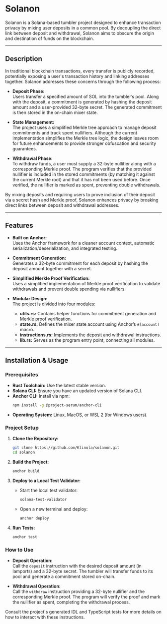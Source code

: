 # Solanon

Solanon is a Solana-based tumbler project designed to enhance transaction privacy by mixing user deposits in a common pool. By decoupling the direct link between deposit and withdrawal, Solanon aims to obscure the origin and destination of funds on the blockchain.

---

## Description

In traditional blockchain transactions, every transfer is publicly recorded, potentially exposing a user's transaction history and linking addresses together. Solanon addresses these concerns through the following process:

- **Deposit Phase:**  
  Users transfer a specified amount of SOL into the tumbler’s pool. Along with the deposit, a commitment is generated by hashing the deposit amount and a user-provided 32-byte secret. The generated commitment is then stored in the on-chain mixer state.

- **State Management:**  
  The project uses a simplified Merkle tree approach to manage deposit commitments and track spent nullifiers. Although the current implementation simplifies the Merkle tree logic, the design leaves room for future enhancements to provide stronger obfuscation and security guarantees.

- **Withdrawal Phase:**  
  To withdraw funds, a user must supply a 32-byte nullifier along with a corresponding Merkle proof. The program verifies that the provided nullifier is included in the stored commitments (by matching it against the current Merkle root) and that it has not been used before. Once verified, the nullifier is marked as spent, preventing double withdrawals.

By mixing deposits and requiring users to prove inclusion of their deposit via a secret hash and Merkle proof, Solanon enhances privacy by breaking direct links between deposit and withdrawal addresses.

---

## Features

- **Built on Anchor:**  
  Uses the Anchor framework for a cleaner account context, automatic serialization/deserialization, and integrated testing.

- **Commitment Generation:**  
  Generates a 32-byte commitment for each deposit by hashing the deposit amount together with a secret.

- **Simplified Merkle Proof Verification:**  
  Uses a simplified implementation of Merkle proof verification to validate withdrawals and prevent double spending via nullifiers.

- **Modular Design:**  
  The project is divided into four modules:  
  - **utils.rs:** Contains helper functions for commitment generation and Merkle proof verification.  
  - **state.rs:** Defines the mixer state account using Anchor’s `#[account]` macro.  
  - **instructions.rs:** Implements the deposit and withdrawal instructions.  
  - **lib.rs:** Serves as the program entry point, connecting all modules.

---

## Installation & Usage

### Prerequisites

- **Rust Toolchain:** Use the latest stable version.  
- **Solana CLI:** Ensure you have an updated version of Solana CLI.  
- **Anchor CLI:** Install via npm:
  ```bash
  npm install -g @project-serum/anchor-cli
  ```
- **Operating System:** Linux, MacOS, or WSL 2 (for Windows users).

### Project Setup

1. **Clone the Repository:**
   ```bash
   git clone https://github.com/Klinola/solanon.git
   cd solanon
   ```

2. **Build the Project:**
   ```bash
   anchor build
   ```

3. **Deploy to a Local Test Validator:**
   - Start the local test validator:
     ```bash
     solana-test-validator
     ```
   - Open a new terminal and deploy:
     ```bash
     anchor deploy
     ```

4. **Run Tests:**
   ```bash
   anchor test
   ```

### How to Use

- **Deposit Operation:**  
  Call the `deposit` instruction with the desired deposit amount (in lamports) and a 32-byte secret. The tumbler will transfer funds to its pool and generate a commitment stored on-chain.

- **Withdrawal Operation:**  
  Call the `withdraw` instruction providing a 32-byte nullifier and the corresponding Merkle proof. The program will verify the proof and mark the nullifier as spent, completing the withdrawal process.

Consult the project's generated IDL and TypeScript tests for more details on how to interact with these instructions.